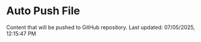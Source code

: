 # Auto Push File

Content that will be pushed to GitHub repository.
Last updated: 07/05/2025, 12:15:47 PM